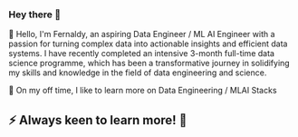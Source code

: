 ### Hey there 👋

🔭 Hello, I'm Fernaldy, an aspiring Data Engineer / ML AI Engineer with a passion for turning complex data into actionable insights and efficient data systems. I have recently completed an intensive 3-month full-time data science programme, which has been a transformative journey in solidifying my skills and knowledge in the field of data engineering and science.

🤔 On my off time, I like to learn more on Data Engineering / MLAI Stacks

## ⚡ Always keen to learn more! :snake: 


<!--
**fernaldya/fernaldya** is a ✨ _special_ ✨ repository because its `README.md` (this file) appears on your GitHub profile.


- 🔭 
- 🌱 
- 👯 
- 🤔 
- 💬 
- 📫
- 😄 
- ⚡ 
